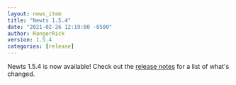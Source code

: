 ```yaml
---
layout: news_item
title: "Newts 1.5.4"
date: "2021-02-26 12:19:00 -0500"
author: RangerRick
version: 1.5.4
categories: [release]
---
```


Newts 1.5.4 is now available! Check out the [release notes](https://github.com/OpenNMS/newts/blob/1.5.4/NEWS.rst) for a list of what's changed.

